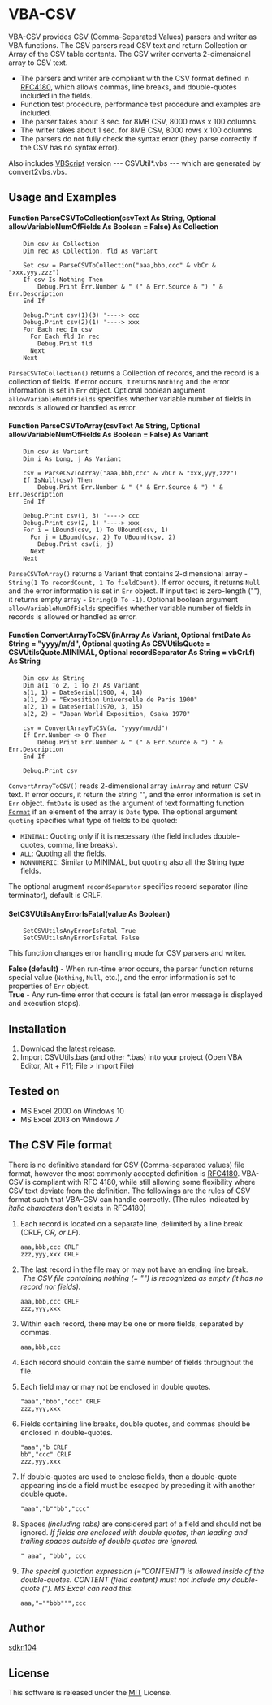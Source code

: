 VBA-CSV
=======

VBA-CSV provides CSV (Comma-Separated Values) parsers and writer as VBA functions.
The CSV parsers read CSV text and return Collection or Array of the CSV table contents.
The CSV writer converts 2-dimensional array to CSV text.
* The parsers and writer are compliant with the CSV format defined in [RFC4180](http://www.ietf.org/rfc/rfc4180.txt), 
  which allows commas, line breaks, and double-quotes included in the fields.
* Function test procedure, performance test procedure and examples are included.
* The parser takes about 3 sec. for 8MB CSV, 8000 rows x 100 columns.
* The writer takes about 1 sec. for 8MB CSV, 8000 rows x 100 columns.
* The parsers do not fully check the syntax error (they parse correctly if the CSV has no syntax error).

Also includes [VBScript](https://msdn.microsoft.com/library/cc392489.aspx) version --- CSVUtil*.vbs --- which are generated by convert2vbs.vbs.

## Usage and Examples

#### Function ParseCSVToCollection(csvText As String, Optional allowVariableNumOfFields As Boolean = False) As Collection

```vb.net
    Dim csv As Collection
    Dim rec As Collection, fld As Variant

    Set csv = ParseCSVToCollection("aaa,bbb,ccc" & vbCr & "xxx,yyy,zzz")
    If csv Is Nothing Then
        Debug.Print Err.Number & " (" & Err.Source & ") " & Err.Description
    End If
    
    Debug.Print csv(1)(3) '----> ccc
    Debug.Print csv(2)(1) '----> xxx
    For Each rec In csv
      For Each fld In rec
        Debug.Print fld
      Next
    Next
```

`ParseCSVToCollection()` returns a Collection of records, and the record is a collection of fields.
If error occurs, it returns `Nothing` and the error information is set in `Err` object.
Optional boolean argument `allowVariableNumOfFields` specifies whether variable number of fields in records is allowed or handled as error.

#### Function ParseCSVToArray(csvText As String, Optional allowVariableNumOfFields As Boolean = False) As Variant

```vb.net
    Dim csv As Variant
    Dim i As Long, j As Variant

    csv = ParseCSVToArray("aaa,bbb,ccc" & vbCr & "xxx,yyy,zzz")
    If IsNull(csv) Then
        Debug.Print Err.Number & " (" & Err.Source & ") " & Err.Description
    End If
    
    Debug.Print csv(1, 3) '----> ccc
    Debug.Print csv(2, 1) '----> xxx
    For i = LBound(csv, 1) To UBound(csv, 1)
      For j = LBound(csv, 2) To UBound(csv, 2)
        Debug.Print csv(i, j)
      Next
    Next
```

`ParseCSVToArray()` returns a Variant that contains 2-dimensional array - `String(1 To recordCount, 1 To fieldCount)`.
If error occurs, it returns `Null` and the error information is set in `Err` object.
If input text is zero-length (""), it returns empty array - `String(0 To -1)`.
Optional boolean argument `allowVariableNumOfFields` specifies whether variable number of fields in records is allowed or handled as error.

#### Function ConvertArrayToCSV(inArray As Variant,   Optional fmtDate As String = "yyyy/m/d",   Optional quoting As CSVUtilsQuote = CSVUtilsQuote.MINIMAL,    Optional recordSeparator As String = vbCrLf) As String

```vb.net
    Dim csv As String
    Dim a(1 To 2, 1 To 2) As Variant
    a(1, 1) = DateSerial(1900, 4, 14)
    a(1, 2) = "Exposition Universelle de Paris 1900"
    a(2, 1) = DateSerial(1970, 3, 15)
    a(2, 2) = "Japan World Exposition, Osaka 1970"
    
    csv = ConvertArrayToCSV(a, "yyyy/mm/dd")
    If Err.Number <> 0 Then
        Debug.Print Err.Number & " (" & Err.Source & ") " & Err.Description
    End If
    
    Debug.Print csv
```

`ConvertArrayToCSV()` reads 2-dimensional array `inArray` and return CSV text.
If error occurs, it return the string "", and the error information is set in `Err` object.
`fmtDate` is used as the argument of text formatting function [`Format`](https://msdn.microsoft.com/library/office/gg251755.aspx) 
if an element of the array is `Date` type.
The optional argument `quoting` specifies what type of fields to be quoted:

* `MINIMAL`: Quoting only if it is necessary (the field includes double-quotes, comma, line breaks).
* `ALL`: Quoting all the fields.
* `NONNUMERIC`: Similar to MINIMAL, but quoting also all the String type fields.

The optional arugment `recordSeparator` specifies record separator (line terminator), default is CRLF.

#### SetCSVUtilsAnyErrorIsFatal(value As Boolean)

```vb.net
    SetCSVUtilsAnyErrorIsFatal True
    SetCSVUtilsAnyErrorIsFatal False
```

This function changes error handling mode for CSV parsers and writer.

**False (default)** - When run-time error occurs, the parser function returns special value (`Nothing`,  `Null`, etc.), 
                      and the error information is set to properties of `Err` object.    
**True**            - Any run-time error that occurs is fatal (an error message is displayed and execution stops).

## Installation
 
1. Download the latest release.
2. Import CSVUtils.bas (and other \*.bas) into your project (Open VBA Editor, Alt + F11; File > Import File)

## Tested on

* MS Excel 2000 on Windows 10
* MS Excel 2013 on Windows 7

## The CSV File format

There is no definitive standard for CSV (Comma-separated values) file format, however the most commonly accepted definition is 
[RFC4180](http://www.ietf.org/rfc/rfc4180.txt). VBA-CSV is compliant with RFC 4180, while still allowing some flexibility 
where CSV text deviate from the definition.
The followings are the rules of CSV format such that VBA-CSV can handle correctly. 
(The rules indicated by *italic characters* don't exists in RFC4180)

1.  Each record is located on a separate line, delimited by a line break (CRLF, *CR, or LF*).

       ```
       aaa,bbb,ccc CRLF
       zzz,yyy,xxx CRLF
       ```

2.  The last record in the file may or may not have an ending line break.
    *The CSV file containing nothing (= "") is recognized as empty (it has no record nor fields).*

       ```
       aaa,bbb,ccc CRLF
       zzz,yyy,xxx
       ```

3.  Within each record, there may be one or more fields, separated by commas.
      
       ```
       aaa,bbb,ccc
       ```

4.  Each record should contain the same number of fields throughout the file.

5.  Each field may or may not be enclosed in double quotes.  

       ```
       "aaa","bbb","ccc" CRLF
       zzz,yyy,xxx
       ```
6.  Fields containing line breaks, double quotes, and commas should be enclosed in double-quotes.
       
       ```
       "aaa","b CRLF
       bb","ccc" CRLF
       zzz,yyy,xxx
       ```

7.  If double-quotes are used to enclose fields, then a double-quote
       appearing inside a field must be escaped by preceding it with
       another double quote.

       ```
       "aaa","b""bb","ccc"
       ```

8.    Spaces *(including tabs)* are considered part of a field and should not be ignored.
      *If fields are enclosed with double quotes, then leading and trailing spaces outside of double quotes are ignored.*

       ```
       " aaa", "bbb", ccc
       ```
9.    *The special quotation expression (="CONTENT") is allowed inside of the double-quotes.*
      *CONTENT (field content) must not include any double-quote (").*
      *MS Excel can read this.*

       ```
       aaa,"=""bbb""",ccc
       ```


## Author

[sdkn104](https://github.com/sdkn104)

## License

This software is released under the [MIT](https://opensource.org/licenses/mit-license.php) License.
